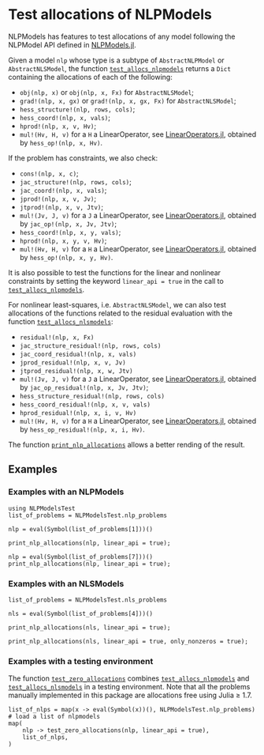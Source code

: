 # Test allocations of NLPModels

NLPModels has features to test allocations of any model following the NLPModel API defined in [NLPModels.jl](https://github.com/JuliaSmoothOptimizers/NLPModels.jl).

Given a model `nlp` whose type is a subtype of `AbstractNLPModel` or `AbstractNLSModel`, the function [`test_allocs_nlpmodels`](@ref) returns a `Dict` containing the allocations of each of the following:
- `obj(nlp, x)` or `obj(nlp, x, Fx)` for `AbstractNLSModel`;
- `grad!(nlp, x, gx)` or `grad!(nlp, x, gx, Fx)` for `AbstractNLSModel`;
- `hess_structure!(nlp, rows, cols)`;
- `hess_coord!(nlp, x, vals)`;
- `hprod!(nlp, x, v, Hv)`;
- `mul!(Hv, H, v)` for a `H` a LinearOperator, see [LinearOperators.jl](https://github.com/JuliaSmoothOptimizers/LinearOperators.jl), obtained by `hess_op!(nlp, x, Hv)`.

If the problem has constraints, we also check:
- `cons!(nlp, x, c)`;
- `jac_structure!(nlp, rows, cols)`;
- `jac_coord!(nlp, x, vals)`;
- `jprod!(nlp, x, v, Jv)`;
- `jtprod!(nlp, x, v, Jtv)`;
- `mul!(Jv, J, v)` for a `J` a LinearOperator, see [LinearOperators.jl](https://github.com/JuliaSmoothOptimizers/LinearOperators.jl), obtained by `jac_op!(nlp, x, Jv, Jtv)`;
- `hess_coord!(nlp, x, y, vals)`;
- `hprod!(nlp, x, y, v, Hv)`;
- `mul!(Hv, H, v)` for a `H` a LinearOperator, see [LinearOperators.jl](https://github.com/JuliaSmoothOptimizers/LinearOperators.jl), obtained by `hess_op!(nlp, x, y, Hv)`.

It is also possible to test the functions for the linear and nonlinear constraints by setting the keyword `linear_api = true` in the call to [`test_allocs_nlpmodels`](@ref).

For nonlinear least-squares, i.e. `AbstractNLSModel`, we can also test allocations of the functions related to the residual evaluation with the function [`test_allocs_nlsmodels`](@ref):
- `residual!(nlp, x, Fx)`
- `jac_structure_residual!(nlp, rows, cols)`
- `jac_coord_residual!(nlp, x, vals)`
- `jprod_residual!(nlp, x, v, Jv)`
- `jtprod_residual!(nlp, x, w, Jtv)`
- `mul!(Jv, J, v)` for a `J` a LinearOperator, see [LinearOperators.jl](https://github.com/JuliaSmoothOptimizers/LinearOperators.jl), obtained by `jac_op_residual!(nlp, x, Jv, Jtv)`;
- `hess_structure_residual!(nlp, rows, cols)`
- `hess_coord_residual!(nlp, x, v, vals)`
- `hprod_residual!(nlp, x, i, v, Hv)`
- `mul!(Hv, H, v)` for a `H` a LinearOperator, see [LinearOperators.jl](https://github.com/JuliaSmoothOptimizers/LinearOperators.jl), obtained by `hess_op_residual!(nlp, x, i, Hv)`.

The function [`print_nlp_allocations`](@ref) allows a better rending of the result.

## Examples

### Examples with an NLPModels

```@example nlp
using NLPModelsTest
list_of_problems = NLPModelsTest.nlp_problems
```

```@example nlp
nlp = eval(Symbol(list_of_problems[1]))()
```

```@example nlp
print_nlp_allocations(nlp, linear_api = true);
```

```@example nlp
nlp = eval(Symbol(list_of_problems[7]))()
print_nlp_allocations(nlp, linear_api = true);
```

### Examples with an NLSModels

```@example nlp
list_of_problems = NLPModelsTest.nls_problems
```

```@example nlp
nls = eval(Symbol(list_of_problems[4]))()
```

```@example nlp
print_nlp_allocations(nls, linear_api = true);
```

```@example nlp
print_nlp_allocations(nls, linear_api = true, only_nonzeros = true);
```

### Examples with a testing environment

The function [`test_zero_allocations`](@ref) combines [`test_allocs_nlpmodels`](@ref) and [`test_allocs_nlsmodels`](@ref) in a testing environment.
Note that all the problems manually implemented in this package are allocations free using Julia ≥ 1.7.

```@example nlp
list_of_nlps = map(x -> eval(Symbol(x))(), NLPModelsTest.nlp_problems) # load a list of nlpmodels
map(
    nlp -> test_zero_allocations(nlp, linear_api = true),
    list_of_nlps,
)
```
